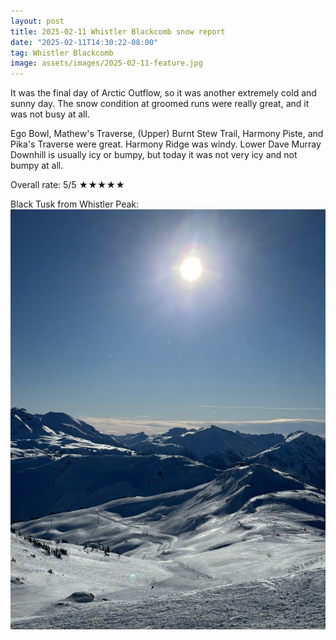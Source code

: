 ```yaml
---
layout: post
title: 2025-02-11 Whistler Blackcomb snow report
date: "2025-02-11T14:30:22-08:00"
tag: Whistler Blackcomb
image: assets/images/2025-02-11-feature.jpg
---
```


It was the final day of Arctic Outflow, so it was another extremely cold and sunny day. The snow condition at groomed runs were really great, and it was not busy at all.

Ego Bowl, Mathew's Traverse, (Upper) Burnt Stew Trail, Harmony Piste, and Pika's Traverse were great. Harmony Ridge was windy. Lower Dave Murray Downhill is usually icy or bumpy, but today it was not very icy and not bumpy at all.

Overall rate: 5/5 ★★★★★

Black Tusk from Whistler Peak:
![](/assets/images/2025-02-11-black-tusk-from-whistler-peak.jpg)
